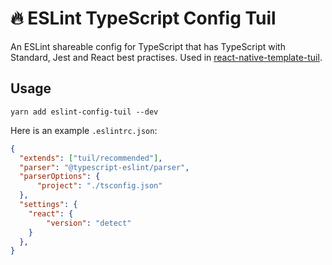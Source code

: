 # :fire: ESLint TypeScript Config Tuil

An ESLint shareable config for TypeScript that has TypeScript with Standard, Jest and React best practises. Used in [react-native-template-tuil](https://www.npmjs.com/package/react-native-template-tuil).

## Usage

```
yarn add eslint-config-tuil --dev
```

Here is an example `.eslintrc.json`:

```json
{
  "extends": ["tuil/recommended"],
  "parser": "@typescript-eslint/parser",
  "parserOptions": {
      "project": "./tsconfig.json"
  },
  "settings": {
    "react": {
        "version": "detect"
    }
  },
}
```

